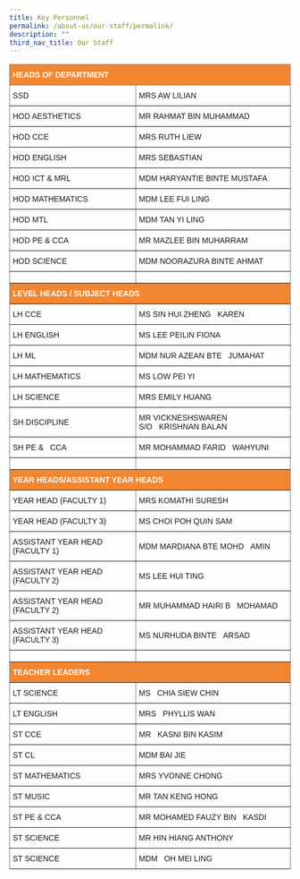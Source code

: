 ```yaml
---
title: Key Personnel
permalink: /about-us/our-staff/permalink/
description: ""
third_nav_title: Our Staff
---
```

<style type="text/css">
.tg  {border-collapse:collapse;border-spacing:0;}
.tg td{border-color:black;border-style:solid;border-width:1px;font-family:Arial, sans-serif;font-size:14px;
  overflow:hidden;padding:10px 5px;word-break:normal;}
.tg th{border-color:black;border-style:solid;border-width:1px;font-family:Arial, sans-serif;font-size:14px;
  font-weight:normal;overflow:hidden;padding:10px 5px;word-break:normal;}
.tg .tg-lboi{border-color:inherit;text-align:left;vertical-align:middle}
.tg .tg-nuby{background-color:#f38630;border-color:inherit;color:#ffffff;font-weight:bold;text-align:left;vertical-align:middle}
</style>
<table class="tg">
<thead>
  <tr>
    <th class="tg-nuby" colspan="2">HEADS   OF DEPARTMENT</th>
  </tr>
</thead>
<tbody>
  <tr>
    <td class="tg-lboi">SSD</td>
    <td class="tg-lboi">MRS AW LILIAN</td>
  </tr>
  <tr>
    <td class="tg-lboi">HOD AESTHETICS</td>
    <td class="tg-lboi">MR RAHMAT BIN&nbsp;MUHAMMAD</td>
  </tr>
  <tr>
    <td class="tg-lboi">HOD CCE</td>
    <td class="tg-lboi">MRS RUTH LIEW</td>
  </tr>
  <tr>
    <td class="tg-lboi">HOD ENGLISH</td>
    <td class="tg-lboi">MRS&nbsp;SEBASTIAN</td>
  </tr>
  <tr>
    <td class="tg-lboi">HOD ICT &amp; MRL</td>
    <td class="tg-lboi">MDM HARYANTIE BINTE&nbsp;MUSTAFA</td>
  </tr>
  <tr>
    <td class="tg-lboi">HOD&nbsp;MATHEMATICS</td>
    <td class="tg-lboi">MDM LEE FUI LING</td>
  </tr>
  <tr>
    <td class="tg-lboi">HOD MTL</td>
    <td class="tg-lboi">MDM TAN YI LING</td>
  </tr>
  <tr>
    <td class="tg-lboi">HOD PE &amp; CCA</td>
    <td class="tg-lboi">MR MAZLEE BIN&nbsp;MUHARRAM</td>
  </tr>
  <tr>
    <td class="tg-lboi">HOD SCIENCE</td>
    <td class="tg-lboi">MDM NOORAZURA BINTE&nbsp;AHMAT</td>
  </tr>
  <tr>
    <td class="tg-lboi"></td>
    <td class="tg-lboi"></td>
  </tr>
  <tr>
    <td class="tg-nuby" colspan="2">LEVEL HEADS /   SUBJECT HEADS</td>
  </tr>
  <tr>
    <td class="tg-lboi">LH CCE</td>
    <td class="tg-lboi">MS SIN HUI ZHENG&nbsp;&nbsp;&nbsp;KAREN</td>
  </tr>
  <tr>
    <td class="tg-lboi">LH ENGLISH</td>
    <td class="tg-lboi">MS LEE PEILIN FIONA</td>
  </tr>
  <tr>
    <td class="tg-lboi">LH ML</td>
    <td class="tg-lboi">MDM NUR AZEAN BTE&nbsp;&nbsp;&nbsp;JUMAHAT</td>
  </tr>
  <tr>
    <td class="tg-lboi">LH MATHEMATICS</td>
    <td class="tg-lboi">MS LOW PEI YI</td>
  </tr>
  <tr>
    <td class="tg-lboi">LH SCIENCE</td>
    <td class="tg-lboi">MRS EMILY HUANG</td>
  </tr>
  <tr>
    <td class="tg-lboi">SH DISCIPLINE</td>
    <td class="tg-lboi">MR VICKNESHSWAREN S/O&nbsp;&nbsp;&nbsp;KRISHNAN BALAN</td>
  </tr>
  <tr>
    <td class="tg-lboi">SH PE &amp;&nbsp;&nbsp;&nbsp;CCA</td>
    <td class="tg-lboi">MR MOHAMMAD FARID&nbsp;&nbsp;&nbsp;WAHYUNI</td>
  </tr>
  <tr>
    <td class="tg-lboi"></td>
    <td class="tg-lboi"></td>
  </tr>
  <tr>
    <td class="tg-nuby" colspan="2">YEAR HEADS/ASSISTANT YEAR HEADS</td>
  </tr>
  <tr>
    <td class="tg-lboi">YEAR HEAD (FACULTY 1)</td>
    <td class="tg-lboi">MRS KOMATHI SURESH</td>
  </tr>
  <tr>
    <td class="tg-lboi">YEAR HEAD (FACULTY 3)</td>
    <td class="tg-lboi">MS CHOI POH QUIN SAM</td>
  </tr>
  <tr>
    <td class="tg-lboi">ASSISTANT YEAR HEAD (FACULTY 1)</td>
    <td class="tg-lboi">MDM MARDIANA BTE MOHD&nbsp;&nbsp;&nbsp;AMIN</td>
  </tr>
  <tr>
    <td class="tg-lboi">ASSISTANT YEAR HEAD (FACULTY 2)</td>
    <td class="tg-lboi">MS LEE HUI TING</td>
  </tr>
  <tr>
    <td class="tg-lboi">ASSISTANT YEAR HEAD (FACULTY 2)</td>
    <td class="tg-lboi">MR MUHAMMAD HAIRI B&nbsp;&nbsp;&nbsp;MOHAMAD</td>
  </tr>
  <tr>
    <td class="tg-lboi">ASSISTANT YEAR HEAD (FACULTY 3)</td>
    <td class="tg-lboi">MS NURHUDA BINTE&nbsp;&nbsp;&nbsp;ARSAD</td>
  </tr>
  <tr>
    <td class="tg-lboi"> </td>
    <td class="tg-lboi"> </td>
  </tr>
  <tr>
    <td class="tg-nuby" colspan="2">TEACHER LEADERS</td>
  </tr>
  <tr>
    <td class="tg-lboi">LT SCIENCE</td>
    <td class="tg-lboi">MS&nbsp;&nbsp;&nbsp;CHIA SIEW CHIN</td>
  </tr>
  <tr>
    <td class="tg-lboi">LT ENGLISH</td>
    <td class="tg-lboi">MRS&nbsp;&nbsp;&nbsp;PHYLLIS WAN</td>
  </tr>
  <tr>
    <td class="tg-lboi">ST CCE</td>
    <td class="tg-lboi">MR&nbsp;&nbsp;&nbsp;KASNI BIN KASIM</td>
  </tr>
  <tr>
    <td class="tg-lboi">ST CL</td>
    <td class="tg-lboi">MDM BAI JIE</td>
  </tr>
  <tr>
    <td class="tg-lboi">ST MATHEMATICS</td>
    <td class="tg-lboi">MRS YVONNE CHONG</td>
  </tr>
  <tr>
    <td class="tg-lboi">ST MUSIC</td>
    <td class="tg-lboi">MR TAN KENG HONG</td>
  </tr>
  <tr>
    <td class="tg-lboi">ST PE &amp; CCA</td>
    <td class="tg-lboi">MR MOHAMED FAUZY BIN&nbsp;&nbsp;&nbsp;KASDI</td>
  </tr>
  <tr>
    <td class="tg-lboi">ST SCIENCE</td>
    <td class="tg-lboi">MR HIN HIANG ANTHONY</td>
  </tr>
  <tr>
    <td class="tg-lboi">ST SCIENCE</td>
    <td class="tg-lboi">MDM&nbsp;&nbsp;&nbsp;OH MEI LING</td>
  </tr>
</tbody>
</table>